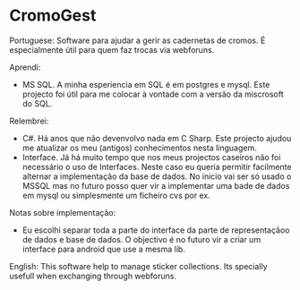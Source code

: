 # CromoGest
Portuguese:
Software para ajudar a gerir as cadernetas de cromos. É especialmente útil para quem faz trocas via webforuns.

Aprendi:
- MS SQL. A minha esperiencia em SQL é em postgres e mysql. Este projecto foi útil para me colocar à vontade com a versão da miscrosoft do SQL.


Relembrei:
- C#. Há anos que não devenvolvo nada em C Sharp. Este projecto ajudou me atualizar os meu (antigos) conhecimentos nesta linguagem.
- Interface. Já há muito tempo que nos meus projectos caseiros não foi necessário o uso de Interfaces. Neste caso eu queria permitir facilmente alternar a implementação da base de dados. No inicio vai ser só usado o MSSQL mas no futuro posso quer vir a implementar uma bade de dados em mysql ou simplesmente um ficheiro cvs por ex.


Notas sobre implementação:
 - Eu escolhi separar toda a parte do interface da parte de representaçãoo de dados e base de dados. O objectivo é no futuro vir a criar um interface para android que use a mesma lib.

English:
This software help to manage sticker collections. Its specially usefull when exchanging through webforuns.
